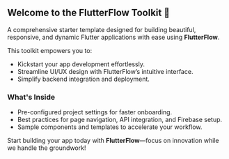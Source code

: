 ## Welcome to the FlutterFlow Toolkit 🚀  
A comprehensive starter template designed for building beautiful, responsive, and dynamic Flutter applications with ease using **FlutterFlow**.  

This toolkit empowers you to:  
- Kickstart your app development effortlessly.  
- Streamline UI/UX design with FlutterFlow’s intuitive interface.  
- Simplify backend integration and deployment.  

### What's Inside  
- Pre-configured project settings for faster onboarding.  
- Best practices for page navigation, API integration, and Firebase setup.  
- Sample components and templates to accelerate your workflow.  

Start building your app today with **FlutterFlow**—focus on innovation while we handle the groundwork!  
